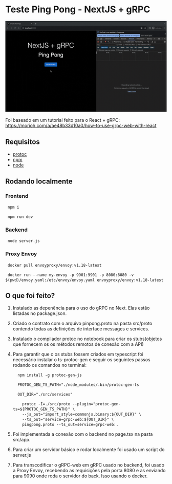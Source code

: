 # Teste Ping Pong - NextJS + gRPC

<div align="center">
  <img src="./public/app.gif" margin="20px 10px" width="800" alt="login"/>
</div>

Foi baseado em um tutorial feito para o React + gRPC: https://morioh.com/a/ae48b33d10a0/how-to-use-grpc-web-with-react

## Requisitos

- [protoc](https://grpc.io/docs/protoc-installation/)
- [npm](https://www.npmjs.com/)
- [node](https://nodejs.org/en)

## Rodando localmente

### Frontend

```
 npm i
```

```
 npm run dev
```

### Backend

```
 node server.js
```

### Proxy Envoy

```
 docker pull envoyproxy/envoy:v1.18-latest
```

```
 docker run --name my-envoy -p 9901:9901 -p 8080:8080 -v $(pwd)/envoy.yaml:/etc/envoy/envoy.yaml envoyproxy/envoy:v1.18-latest
```

## O que foi feito?

1. Instalado as depenência para o uso do gRPC no Next. Elas estão listadas no package.json.

2. Criado o contrato com o arquivo pinpong.proto na pasta src/proto contendo todas as definições de interface messages e services.

3. Instalado o compilador protoc no notebook para criar os stubs(objetos que fornecem os os métodos remotos de conexão com a API)

4. Para garantir que o os stubs fossem criados em typescript foi necessário instalar o ts-protoc-gen e seguir os seguintes passos rodando os comandos no terminal:

   ```
     npm install -g protoc-gen-js
   ```

   ```
     PROTOC_GEN_TS_PATH="./node_modules/.bin/protoc-gen-ts
   ```

   ```
     OUT_DIR="./src/services"
   ```

   ```
       protoc -I=./src/proto --plugin="protoc-gen-ts=${PROTOC_GEN_TS_PATH}" \
       --js_out="import_style=commonjs,binary:${OUT_DIR}" \
       --ts_out="service=grpc-web:${OUT_DIR}" \
       pingpong.proto --ts_out=service=grpc-web:.
   ```

5. Foi implementada a conexão com o backend no page.tsx na pasta src/app.

6. Para criar um servidor básico e rodar localmente foi usado um script do server.js

7. Para transcodificar o gRPC-web em gRPC usado no backend, foi usado a Proxy Envoy, recebendo as requisições pela porta 8080 e as enviando para 9090 onde roda o servidor do back. Isso usando o docker.
